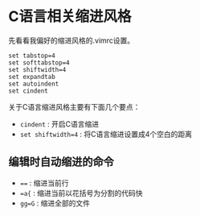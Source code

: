 C语言相关缩进风格
=======================

先看看我偏好的缩进风格的.vimrc设置。
```viml
set tabstop=4
set softtabstop=4
set shiftwidth=4
set expandtab
set autoindent
set cindent
```

关于C语言缩进风格主要有下面几个要点：
* `cindent` : 开启C语言缩进
* `set shiftwidth=4` : 将C语言缩进设置成4个空白的距离

编辑时自动缩进的命令
---------------------
* `==` : 缩进当前行
* `=a{` : 缩进当前以花括号为分割的代码快
* `gg=G` : 缩进全部的文件
